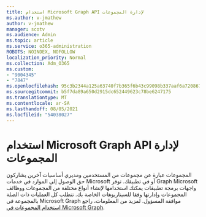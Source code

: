 ```yaml
---
title: استخدام Microsoft Graph API لإدارة المجموعات
ms.author: v-jmathew
author: v-jmathew
manager: scotv
ms.audience: Admin
ms.topic: article
ms.service: o365-administration
ROBOTS: NOINDEX, NOFOLLOW
localization_priority: Normal
ms.collection: Adm_O365
ms.custom:
- "9004345"
- "7847"
ms.openlocfilehash: 95c3b2344a125a63740f7b365f6b43c99098b337aaf6a72086786ce6a7cb505d
ms.sourcegitcommit: b5f7da89a650d2915dc652449623c78be6247175
ms.translationtype: MT
ms.contentlocale: ar-SA
ms.lasthandoff: 08/05/2021
ms.locfileid: "54038027"
---
```

# <a name="use-microsoft-graph-api-to-manage-groups"></a>استخدام Microsoft Graph API لإدارة المجموعات

المجموعات عبارة عن مجموعات من المستخدمين ومديري أساسيات آخرين يشاركون حق الوصول إلى الموارد في خدمات Microsoft أو في تطبيقك. توفر Graph Microsoft واجهات برمجة تطبيقات يمكنك استخدامها لإنشاء أنواع مختلفة من المجموعات ووظائف المجموعات وإدارتها وفقا للسيناريوهات الخاصة بك. تتطلب كل العمليات ذات الصلة بالمجموعة في Microsoft Graph موافقة المسؤول. لمزيد من المعلومات، راجع [استخدام المجموعات في Microsoft Graph](https://docs.microsoft.com/graph/api/resources/groups-overview).
